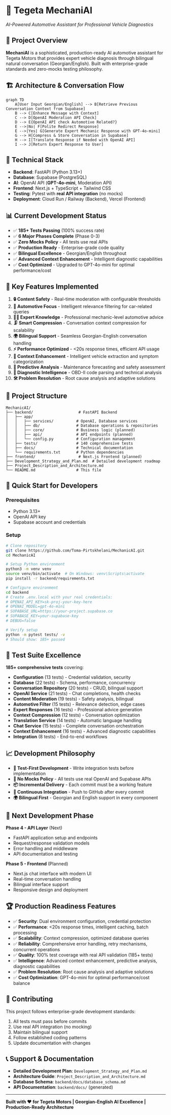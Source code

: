 # 🚗 Tegeta MechaniAI
*AI-Powered Automotive Assistant for Professional Vehicle Diagnostics*

## 🎯 **Project Overview**
**MechaniAI** is a sophisticated, production-ready AI automotive assistant for Tegeta Motors that provides expert vehicle diagnosis through bilingual natural conversation (Georgian/English). Built with enterprise-grade standards and zero-mocks testing philosophy.

## 🏗️ **Architecture & Conversation Flow**
```mermaid
graph TD
    A[User Input Georgian/English] --> B[Retrieve Previous Conversation Context from Supabase]
    B --> C[Enhance Message with Context]
    C --> D[OpenAI Moderation API Check]
    D --> E{OpenAI API check Automotive Related?}
    E -->|No| F[Polite Redirect Response]
    E -->|Yes| G[Generate Expert Mechanic Response with GPT-4o-mini]
    G --> H[Compress & Store Conversation in Supabase]
    H --> I[Translate Response if Needed with OpenAI API]
    I --> J[Return Expert Response to User]
```

## 🚀 **Technical Stack** 
- **Backend**: FastAPI (Python 3.13+)
- **Database**: Supabase (PostgreSQL)
- **AI**: OpenAI API (**GPT-4o-mini**, Moderation API)
- **Frontend**: Next.js + TypeScript + Tailwind CSS
- **Testing**: Pytest with **real API integration** (no mocks)
- **Deployment**: Cloud Run / Railway (Backend), Vercel (Frontend)

## 📊 **Current Development Status**
- ✅ **185+ Tests Passing** (100% success rate)
- ✅ **6 Major Phases Complete** (Phase 0-3)
- ✅ **Zero Mocks Policy** - All tests use real APIs
- ✅ **Production Ready** - Enterprise-grade code quality
- ✅ **Bilingual Excellence** - Georgian/English throughout
- ✅ **Advanced Context Enhancement** - Intelligent diagnostic capabilities
- ✅ **Cost Optimized** - Upgraded to GPT-4o-mini for optimal performance/cost

## 🎯 **Key Features Implemented**
1. **🔒 Content Safety** - Real-time moderation with configurable thresholds
2. **🎯 Automotive Focus** - Intelligent relevance filtering for car-related queries
3. **👨‍🔧 Expert Knowledge** - Professional mechanic-level automotive advice
4. **🗜️ Smart Compression** - Conversation context compression for scalability
5. **🌍 Bilingual Support** - Seamless Georgian-English conversation handling
6. **⚡ Performance Optimized** - <20s response times, efficient API usage
7. **🧠 Context Enhancement** - Intelligent vehicle extraction and symptom categorization
8. **🔮 Predictive Analysis** - Maintenance forecasting and safety assessment
9. **🔧 Diagnostic Intelligence** - OBD-II code parsing and technical analysis
10. **🛠️ Problem Resolution** - Root cause analysis and adaptive solutions

## 📁 **Project Structure**
```
MechanicAI/
├── backend/                    # FastAPI Backend
│   ├── app/
│   │   ├── services/          # OpenAI, Database services
│   │   ├── db/                # Database operations & repositories  
│   │   ├── core/              # Business logic (planned)
│   │   ├── api/               # API endpoints (planned)
│   │   └── config.py          # Configuration management
│   ├── tests/                 # 140 comprehensive tests
│   ├── docs/                  # Technical documentation
│   └── requirements.txt       # Python dependencies
├── frontend/                   # Next.js Frontend (planned)
├── Development_Strategy_and_Plan.md  # Detailed development roadmap
├── Project_Description_and_Architecture.md
└── README.md                  # This file
```

## 🚀 **Quick Start for Developers**

### **Prerequisites**
- Python 3.13+
- OpenAI API key
- Supabase account and credentials

### **Setup**
```bash
# Clone repository
git clone https://github.com/Toma-Pirtskhelani/MechanicAI.git
cd MechanicAI

# Setup Python environment
python3 -m venv venv
source venv/bin/activate  # On Windows: venv\Scripts\activate
pip install -r backend/requirements.txt

# Configure environment
cd backend
# Create .env.local with your real credentials:
# OPENAI_API_KEY=sk-proj-your-key-here
# OPENAI_MODEL=gpt-4o-mini
# SUPABASE_URL=https://your-project.supabase.co
# SUPABASE_KEY=your-supabase-key
# DEBUG=false

# Verify setup
python -m pytest tests/ -v
# Should show: 185+ passed
```

## 🧪 **Test Suite Excellence**
**185+ comprehensive tests** covering:
- **Configuration** (13 tests) - Credential validation, security
- **Database** (22 tests) - Schema, performance, concurrency
- **Conversation Repository** (20 tests) - CRUD, bilingual support
- **OpenAI Service** (21 tests) - Chat completions, health checks
- **Content Moderation** (19 tests) - Safety analysis, bilingual
- **Automotive Filter** (15 tests) - Relevance detection, edge cases
- **Expert Responses** (16 tests) - Professional advice generation
- **Context Compression** (12 tests) - Conversation optimization
- **Translation Service** (14 tests) - Automatic language handling
- **Chat Service** (15 tests) - Complete conversation orchestration
- **Context Enhancement** (16 tests) - Advanced diagnostic capabilities
- **Integration** (8 tests) - End-to-end workflows

## 📈 **Development Philosophy**
- **🧪 Test-First Development** - Write integration tests before implementation
- **🚫 No Mocks Policy** - All tests use real OpenAI and Supabase APIs
- **📦 Incremental Delivery** - Each commit must be a working feature
- **🔄 Continuous Integration** - Push to GitHub after every commit
- **🌍 Bilingual First** - Georgian and English support in every component

## 🎯 **Next Development Phase**
**Phase 4 - API Layer** (Next)
- FastAPI application setup and endpoints
- Request/response validation models
- Error handling and middleware
- API documentation and testing

**Phase 5 - Frontend** (Planned)
- Next.js chat interface with modern UI
- Real-time conversation handling
- Bilingual interface support
- Responsive design and deployment

## 🏆 **Production Readiness Features**
- ✅ **Security**: Dual environment configuration, credential protection
- ✅ **Performance**: <20s response times, intelligent caching, batch processing
- ✅ **Scalability**: Context compression, optimized database queries
- ✅ **Reliability**: Comprehensive error handling, retry mechanisms, concurrent operations
- ✅ **Quality**: 100% test coverage with real API validation (185+ tests)
- ✅ **Intelligence**: Advanced context enhancement, predictive analysis, diagnostic capabilities
- ✅ **Problem Resolution**: Root cause analysis and adaptive solutions
- ✅ **Cost Optimization**: GPT-4o-mini for optimal performance/cost balance

## 👥 **Contributing**
This project follows enterprise-grade development standards:
1. All tests must pass before commits
2. Use real API integration (no mocking)
3. Maintain bilingual support
4. Follow established coding patterns
5. Update documentation with changes

## 📞 **Support & Documentation**
- **Detailed Development Plan**: `Development_Strategy_and_Plan.md`
- **Architecture Guide**: `Project_Description_and_Architecture.md`
- **Database Schema**: `backend/docs/database_schema.md`
- **API Documentation**: `backend/docs/` (generated)

---

**Built with ❤️ for Tegeta Motors | Georgian-English AI Excellence | Production-Ready Architecture**

